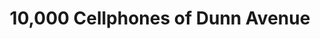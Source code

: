 ---
title: "10,000 Cellphones of Dunn Avenue"
url: /jacksonville/10-000-cellphones-of-dunn-avenue/
shop: Handy
---